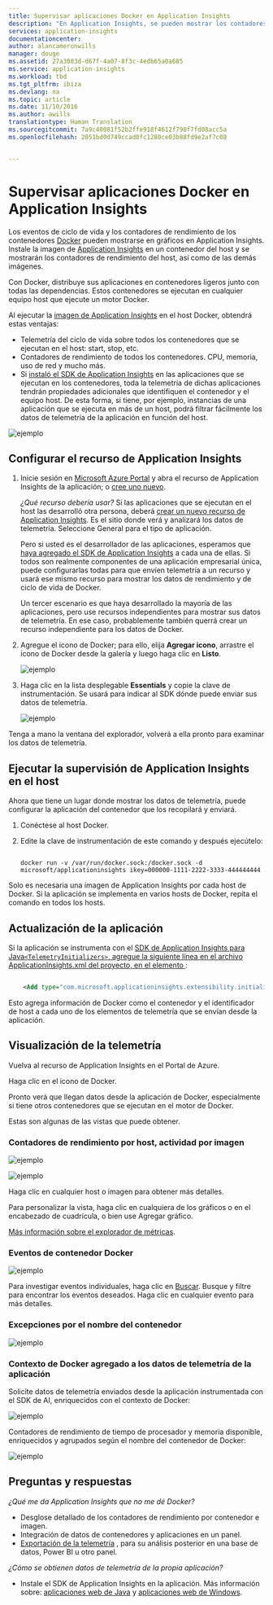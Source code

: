 ```yaml
---
title: Supervisar aplicaciones Docker en Application Insights
description: "En Application Insights, se pueden mostrar los contadores de rendimiento, los eventos y las excepciones de Docker, además de la telemetría de las aplicaciones en contenedor."
services: application-insights
documentationcenter: 
author: alancameronwills
manager: douge
ms.assetid: 27a3083d-d67f-4a07-8f3c-4edb65a0a685
ms.service: application-insights
ms.workload: tbd
ms.tgt_pltfrm: ibiza
ms.devlang: na
ms.topic: article
ms.date: 11/10/2016
ms.author: awills
translationtype: Human Translation
ms.sourcegitcommit: 7a9c40081f52b2ffe918f4612f790f7fd08acc5a
ms.openlocfilehash: 2051bd0d749ccad0fc1280ce03b88fd9e2af7c08


---
```

# <a name="monitor-docker-applications-in-application-insights"></a>Supervisar aplicaciones Docker en Application Insights
Los eventos de ciclo de vida y los contadores de rendimiento de los contenedores [Docker](https://www.docker.com/) pueden mostrarse en gráficos en Application Insights. Instale la imagen de [Application Insights](app-insights-overview.md) en un contenedor del host y se mostrarán los contadores de rendimiento del host, así como de las demás imágenes.

Con Docker, distribuye sus aplicaciones en contenedores ligeros junto con todas las dependencias. Estos contenedores se ejecutan en cualquier equipo host que ejecute un motor Docker.

Al ejecutar la [imagen de Application Insights](https://hub.docker.com/r/microsoft/applicationinsights/) en el host Docker, obtendrá estas ventajas:

* Telemetría del ciclo de vida sobre todos los contenedores que se ejecutan en el host: start, stop, etc.
* Contadores de rendimiento de todos los contenedores. CPU, memoria, uso de red y mucho más.
* Si [instaló el SDK de Application Insights](app-insights-java-live.md) en las aplicaciones que se ejecutan en los contenedores, toda la telemetría de dichas aplicaciones tendrán propiedades adicionales que identifiquen el contenedor y el equipo host. De esta forma, si tiene, por ejemplo, instancias de una aplicación que se ejecuta en más de un host, podrá filtrar fácilmente los datos de telemetría de la aplicación en función del host.

![ejemplo](./media/app-insights-docker/00.png)

## <a name="set-up-your-application-insights-resource"></a>Configurar el recurso de Application Insights
1. Inicie sesión en [Microsoft Azure Portal](https://azure.com) y abra el recurso de Application Insights de la aplicación; o [cree uno nuevo](app-insights-create-new-resource.md). 
   
    *¿Qué recurso debería usar?* Si las aplicaciones que se ejecutan en el host las desarrolló otra persona, deberá [crear un nuevo recurso de Application Insights](app-insights-create-new-resource.md). Es el sitio donde verá y analizará los datos de telemetría. Seleccione General para el tipo de aplicación.
   
    Pero si usted es el desarrollador de las aplicaciones, esperamos que [haya agregado el SDK de Application Insights](app-insights-java-live.md) a cada una de ellas. Si todos son realmente componentes de una aplicación empresarial única, puede configurarlas todas para que envíen telemetría a un recurso y usará ese mismo recurso para mostrar los datos de rendimiento y de ciclo de vida de Docker. 
   
    Un tercer escenario es que haya desarrollado la mayoría de las aplicaciones, pero use recursos independientes para mostrar sus datos de telemetría. En ese caso, probablemente también querrá crear un recurso independiente para los datos de Docker. 
2. Agregue el icono de Docker; para ello, elija **Agregar icono**, arrastre el icono de Docker desde la galería y luego haga clic en **Listo**. 
   
    ![ejemplo](./media/app-insights-docker/03.png)
3. Haga clic en la lista desplegable **Essentials** y copie la clave de instrumentación. Se usará para indicar al SDK dónde puede enviar sus datos de telemetría.

    ![ejemplo](./media/app-insights-docker/02-props.png)

Tenga a mano la ventana del explorador, volverá a ella pronto para examinar los datos de telemetría.

## <a name="run-the-application-insights-monitor-on-your-host"></a>Ejecutar la supervisión de Application Insights en el host
Ahora que tiene un lugar donde mostrar los datos de telemetría, puede configurar la aplicación del contenedor que los recopilará y enviará.

1. Conéctese al host Docker. 
2. Edite la clave de instrumentación de este comando y después ejecútelo:
   
   ```
   
   docker run -v /var/run/docker.sock:/docker.sock -d microsoft/applicationinsights ikey=000000-1111-2222-3333-444444444
   ```

Solo es necesaria una imagen de Application Insights por cada host de Docker. Si la aplicación se implementa en varios hosts de Docker, repita el comando en todos los hosts.

## <a name="update-your-app"></a>Actualización de la aplicación
Si la aplicación se instrumenta con el [SDK de Application Insights para Java`<TelemetryInitializers>`, agregue la siguiente línea en el archivo ApplicationInsights.xml del proyecto, en el elemento ](app-insights-java-get-started.md):

```xml

    <Add type="com.microsoft.applicationinsights.extensibility.initializer.docker.DockerContextInitializer"/> 
```

Esto agrega información de Docker como el contenedor y el identificador de host a cada uno de los elementos de telemetría que se envían desde la aplicación.

## <a name="view-your-telemetry"></a>Visualización de la telemetría
Vuelva al recurso de Application Insights en el Portal de Azure.

Haga clic en el icono de Docker.

Pronto verá que llegan datos desde la aplicación de Docker, especialmente si tiene otros contenedores que se ejecutan en el motor de Docker.

Estas son algunas de las vistas que puede obtener.

### <a name="perf-counters-by-host-activity-by-image"></a>Contadores de rendimiento por host, actividad por imagen
![ejemplo](./media/app-insights-docker/10.png)

![ejemplo](./media/app-insights-docker/11.png)

Haga clic en cualquier host o imagen para obtener más detalles.

Para personalizar la vista, haga clic en cualquiera de los gráficos o en el encabezado de cuadrícula, o bien use Agregar gráfico. 

[Más información sobre el explorador de métricas](app-insights-metrics-explorer.md).

### <a name="docker-container-events"></a>Eventos de contenedor Docker
![ejemplo](./media/app-insights-docker/13.png)

Para investigar eventos individuales, haga clic en [Buscar](app-insights-diagnostic-search.md). Busque y filtre para encontrar los eventos deseados. Haga clic en cualquier evento para más detalles.

### <a name="exceptions-by-container-name"></a>Excepciones por el nombre del contenedor
![ejemplo](./media/app-insights-docker/14.png)

### <a name="docker-context-added-to-app-telemetry"></a>Contexto de Docker agregado a los datos de telemetría de la aplicación
Solicite datos de telemetría enviados desde la aplicación instrumentada con el SDK de AI, enriquecidos con el contexto de Docker:

![ejemplo](./media/app-insights-docker/16.png)

Contadores de rendimiento de tiempo de procesador y memoria disponible, enriquecidos y agrupados según el nombre del contenedor de Docker:

![ejemplo](./media/app-insights-docker/15.png)

## <a name="q-a"></a>Preguntas y respuestas
*¿Qué me da Application Insights que no me dé Docker?*

* Desglose detallado de los contadores de rendimiento por contenedor e imagen.
* Integración de datos de contenedores y aplicaciones en un panel.
* [Exportación de la telemetría](app-insights-export-telemetry.md) , para su análisis posterior en una base de datos, Power BI u otro panel.

*¿Cómo se obtienen datos de telemetría de la propia aplicación?*

* Instale el SDK de Application Insights en la aplicación. 
  Más información sobre: [aplicaciones web de Java](app-insights-java-get-started.md) y [aplicaciones web de Windows](app-insights-asp-net.md).




<!--HONumber=Nov16_HO3-->


